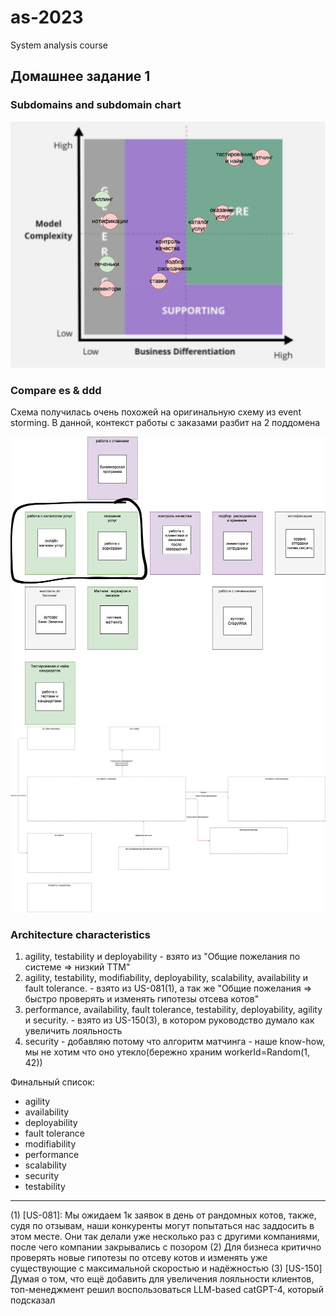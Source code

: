 # as-2023
System analysis course

## Домашнее задание 1
### Subdomains and subdomain chart
![Subdomain chart](./2-ddd.png)


### Compare es & ddd
Схема получилась очень похожей на оригинальную схему из event storming. В данной, контекст работы с заказами разбит на 2 поддомена

![es.vs.ddd](./2-es.vs.ddd.png)
![es](../1/1-cm.png)

### Architecture characteristics
<!-- выпишите характеристики, важные для проекта. В нашем случае мы не можем спросить у бизнеса, что важно, а что нет;
для каждой найденной характеристики укажите место, где она была взята; -->

1. agility, testability и deployability - взято из "Общие пожелания по системе => низкий ТТМ"
2. agility, testability, modifiability, deployability, scalability, availability и fault tolerance. - взято из US-081(1), а так же "Общиe пожелания => быстро проверять и изменять гипотезы отсева котов"
3. performance, availability, fault tolerance, testability, deployability, agility и security. - взято из US-150(3), в котором руководство думало как увеличить лояльность
4. security - добавляю потому что алгоритм матчинга - наше know-how, мы не хотим что оно утекло(бережно храним workerId=Random(1, 42))

Финальный список:
* agility
* availability
* deployability
* fault tolerance 
* modifiability
* performance
* scalability
* security
* testability


----------
(1) [US-081]: Мы ожидаем 1к заявок в день от рандомных котов, также, судя по отзывам, наши конкуренты могут попытаться нас заддосить в этом месте. Они так делали уже несколько раз с другими компаниями, после чего компании закрывались с позором
(2) Для бизнеса критично проверять новые гипотезы по отсеву котов и изменять уже существующие с максимальной скоростью и надёжностью
(3) [US-150] Думая о том, что ещё добавить для увеличения лояльности клиентов, топ-менеджмент решил воспользоваться LLM-based catGPT-4, который подсказал 